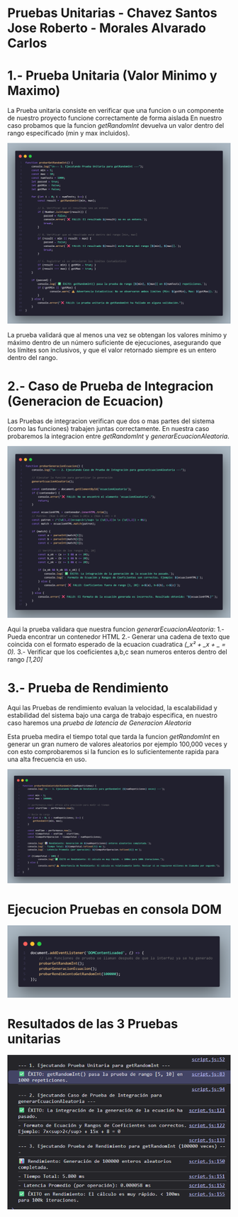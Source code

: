 # Pruebas Unitarias - Chavez Santos Jose Roberto - Morales Alvarado Carlos

# 1.- Prueba Unitaria (Valor Minimo y Maximo)

La Prueba unitaria consiste en verificar que una funcion o un componente de nuestro proyecto funcione correctamente de forma aislada
En nuestro caso probamos que la funcion *getRandomInt* devuelva un valor dentro del rango especificado (min y max incluidos).

![prueba unitaria uno](https://github.com/Loyix19/PruebasUnitarias/blob/main/PruebaUnitaria1.png)

La prueba validará que al menos una vez se obtengan los valores mínimo y máximo dentro de un número suficiente de ejecuciones, asegurando que los límites son inclusivos, y que el valor retornado siempre es un entero dentro del rango.


# 2.- Caso de Prueba de Integracion (Generacion de Ecuacion)

Las Pruebas de integracion verifican que dos o mas partes del sistema (como las funciones) trabajen juntas correctamente.
En nuestra caso probaremos la integracion entre *getRandomInt* y *generarEcuacionAleatoria*.

![prueba unitaria uno](https://github.com/Loyix19/PruebasUnitarias/blob/main/PruebaUnitaria2.png) 

Aqui la prueba validara que nuestra funcion *generarEcuacionAleatoria*:
1.- Pueda encontrar un contenedor HTML 
2.- Generar una cadena de texto que coincida con el formato esperado de la ecuacion cuadratica *(_x² + _x + _ = 0).*
3.- Verificar que los coeficientes a,b,c sean numeros enteros dentro del rango *[1,20]*


# 3.- Prueba de Rendimiento 

Aqui las Pruebas de rendimiento evaluan la velocidad, la escalabilidad y estabilidad del sistema bajo una carga de trabajo especifica, en nuestro caso haremos una *prueba de latencia de Generacion Aleatoria*

Esta prueba medira el tiempo total que tarda la funcion *getRandomInt* en generar un gran numero de valores aleatorios por ejemplo 100,000 veces y con esto comprobaremos si la funcion es lo suficientemente rapida para una alta frecuencia en uso.


![prueba unitaria uno](https://github.com/Loyix19/PruebasUnitarias/blob/main/PruebaUnitaria3.png) 

# Ejecucion Pruebas en consola DOM

![prueba unitaria uno](https://github.com/Loyix19/PruebasUnitarias/blob/main/PruebaUnitariasDOM.png) 

# Resultados de las 3 Pruebas unitarias

![prueba unitaria uno](https://github.com/Loyix19/PruebasUnitarias/blob/main/ResultadoPruebasDOM.png)












